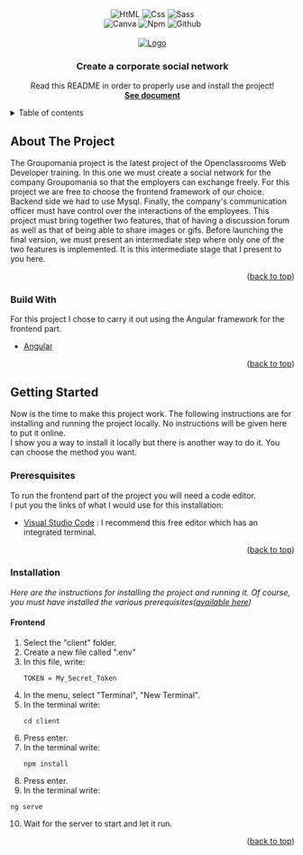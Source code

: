 <!-- PROJECT SHIELDS -->
<div align="center">
<img alt="HtML" src="https://img.shields.io/badge/Code-HTML5-E54C21?style=for-the-badge&logo=html5"/>
<img alt="Css" src="https://img.shields.io/badge/Style-Css3-0070BB?style=for-the-badge&logo=css3"/>
<img alt="Sass" src="https://img.shields.io/badge/Style-Sass-D68DB1?style=for-the-badge&logo=sass"/><br>
<img alt="Canva" src="https://img.shields.io/badge/Tools-Canva-0CBEC8?style=for-the-badge&logo=canva"/>
<img alt="Npm" src="https://img.shields.io/badge/Tools-NPM-CC3534?style=for-the-badge&logo=npm"/>
<img alt="Github" src="https://img.shields.io/badge/Tools-GitHub-1B1F23?style=for-the-badge&logo=github"/>
</div>

<!-- PROJECT LOGO -->
<br />
<div align="center">
  <a href="https://github.com/jonylordagonie/QuentinMoreau_7_01042022">
    <img src="https://user.oc-static.com/upload/2019/09/04/15676009353158_image2.png" alt="Logo">
  </a>

  <h3 align="center">Create a corporate social network</h3>

  <p align="center">
    Read this README in order to properly use and install the project!
    <br />
    <a href="https://github.com/jonylordagonie/QuentinMoreau_7_01042022/blob/main/README.md"><strong>See document</strong></a>
  </p>
</div>

<!-- TABLE OF CONTENTS -->
<details>
  <summary>Table of contents</summary>
  <ol>
    <li>
      <a href="#about-the-project">About The Project</a>
      <ul>
        <li><a href="#build-with">Build With</a></li>
      </ul>
    </li>
    <li>
      <a href="#getting-started">Getting Started</a>
      <ul>
        <li><a href="#preresquisites">Preresquisites</a></li>
        <li>
          <a href="#installation">Installation</a>
          <ul>
            <li><a href="#frontend">Frontend</a></li>
          </ul>
        </li>
      </ul>
    </li>>
  </ol>
</details>

<!-- ABOUT THE PROJECT -->
## About The Project

The Groupomania project is the latest project of the Openclassrooms Web Developer training.
In this one we must create a social network for the company Groupomania so that the employers can exchange freely.
For this project we are free to choose the frontend framework of our choice. Backend side we had to use Mysql.
Finally, the company's communication officer must have control over the interactions of the employees.
This project must bring together two features, that of having a discussion forum as well as that of being able to share images or gifs.
Before launching the final version, we must present an intermediate step where only one of the two features is implemented.
It is this intermediate stage that I present to you here.

<p align="right">(<a href="#top">back to top</a>)</p>

### Build With

For this project I chose to carry it out using the Angular framework for the frontend part.

* [Angular](https://angular.io/)

<p align="right">(<a href="#top">back to top</a>)</p>

<!-- GETTING STARTED -->
## Getting Started

Now is the time to make this project work. The following instructions are for installing and running the project locally. No instructions will be given here to put it online.<br>
I show you a way to install it locally but there is another way to do it. You can choose the method you want.

### Preresquisites

To run the frontend part of the project you will need a code editor.<br>
I put you the links of what I would use for this installation:

* [Visual Studio Code](https://code.visualstudio.com/) : I recommend this free editor which has an integrated terminal.

<p align="right">(<a href="#top">back to top</a>)</p>

### Installation

_Here are the instructions for installing the project and running it. Of course, you must have installed the various prerequisites(<a href="#preresquisites">available here</a>)_

#### Frontend

1. Select the "client" folder.
2. Create a new file called ".env"
3. In this file, write:
   ```.env
   TOKEN = My_Secret_Token
   ```
4. In the menu, select "Terminal", "New Terminal".
5. In the terminal write:
   ```npm
   cd client
   ```
6. Press enter.
7. In the terminal write:
   ```npm
   npm install
   ```
 8. Press enter.
 9.  In the terminal write:
   ```npm
   ng serve
   ```
 10. Wait for the server to start and let it run.

<p align="right">(<a href="#top">back to top</a>)</p>
